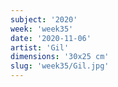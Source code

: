 ```yaml
---
subject: '2020'
week: 'week35'
date: '2020-11-06'
artist: 'Gil'
dimensions: '30x25 cm'
slug: 'week35/Gil.jpg'
---
```

